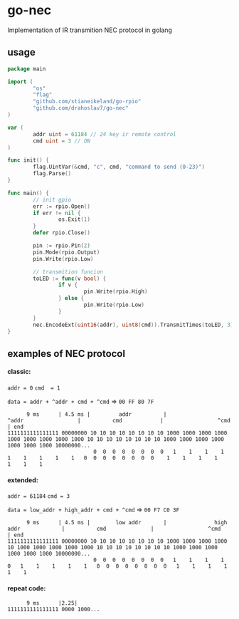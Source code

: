 # go-nec
Implementation of IR transmition NEC protocol in golang


## usage
```go
package main

import (
        "os"
        "flag"
        "github.com/stianeikeland/go-rpio"
        "github.com/drahoslav7/go-nec"
)

var (
        addr uint = 61184 // 24 key ir remote control
        cmd uint = 3 // ON
)

func init() {
        flag.UintVar(&cmd, "c", cmd, "command to send (0-23)")
        flag.Parse()
}

func main() {
        // init gpio
        err := rpio.Open()
        if err != nil {
                os.Exit(1)
        }
        defer rpio.Close()

        pin := rpio.Pin(2)
        pin.Mode(rpio.Output)
        pin.Write(rpio.Low)

        // transmition funcion
        toLED := func(v bool) {
                if v {
                        pin.Write(rpio.High)
                } else {
                        pin.Write(rpio.Low)
                }
        }
        nec.EncodeExt(uint16(addr), uint8(cmd)).TransmitTimes(toLED, 3)
}

```


## examples of NEC protocol

#### classic:

`addr = 0`
`cmd  = 1`

`data = addr + ^addr + cmd + ^cmd`
=> `00 FF 80 7F`
```
      9 ms      | 4.5 ms |         addr          |                 ^addr                 |          cmd            |                 ^cmd                | end
1111111111111111 00000000 10 10 10 10 10 10 10 10 1000 1000 1000 1000 1000 1000 1000 1000 1000 10 10 10 10 10 10 10 10 1000 1000 1000 1000 1000 1000 1000 10000000...
                           0  0  0  0  0  0  0  0   1    1    1    1    1    1    1    1    1   0  0  0  0  0  0  0  0    1    1    1    1    1    1    1
```
#### extended:

`addr = 61184`
`cmd = 3`

`data = low_addr + high_addr + cmd + ^cmd`
=> `00 F7 C0 3F`
```    
      9 ms      | 4.5 ms |        low addr       |               high addr             |          cmd              |                 ^cmd              | end
1111111111111111 00000000 10 10 10 10 10 10 10 10 1000 1000 1000 1000 10 1000 1000 1000 1000 1000 10 10 10 10 10 10 10 10 1000 1000 1000 1000 1000 1000 10000000...
                           0  0  0  0  0  0  0  0   1    1    1    1   0   1    1    1    1    1   0  0  0  0  0  0  0  0   1    1    1    1    1    1
```
#### repeat code:
```
      9 ms      |2.25|
1111111111111111 0000 1000...
```
